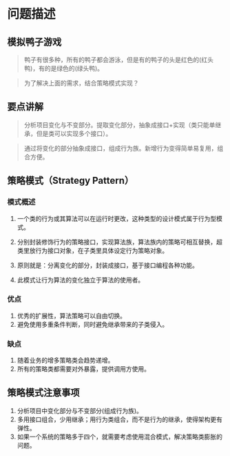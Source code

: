 # 问题描述

## 模拟鸭子游戏

> 鸭子有很多种，所有的鸭子都会游泳，但是有的鸭子的头是红色的(红头鸭)，有的是绿色的(绿头鸭)。

> 为了解决上面的需求，结合策略模式实现？

## 要点讲解

> 分析项目变化与不变部分。提取变化部分，抽象成接口+实现（类只能单继承，但是类可以实现多个接口）。

> 通过将变化的部分抽象成接口，组成行为族。新增行为变得简单易复用，组合方便。

## 策略模式（Strategy Pattern）

### 模式概述

1. 一个类的行为或其算法可以在运行时更改，这种类型的设计模式属于行为型模式。

2. 分别封装修饰行为的策略接口，实现算法族，算法族内的策略可相互替换，超类里放行为接口对象，在子类里具体设定行为策略对象。

3. 原则就是：分离变化的部分，封装成接口，基于接口编程各种功能。

4. 此模式让行为算法的变化独立于算法的使用者。

### 优点
1. 优秀的扩展性，算法策略可以自由切换。
2. 避免使用多重条件判断，同时避免继承带来的子类侵入。

### 缺点
1. 随着业务的增多策略类会趋势递增。
2. 所有的策略类都需要对外暴露，提供调用方使用。

## 策略模式注意事项
1. 分析项目中变化部分与不变部分(组成行为族)。
2. 多用接口组合，少用继承；用行为类组合，而不是行为的继承，使得架构更有弹性。
3. 如果一个系统的策略多于四个，就需要考虑使用混合模式，解决策略类膨胀的问题。
